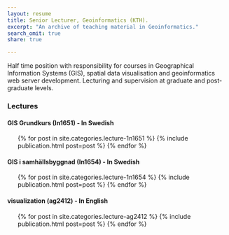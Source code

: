 ```yaml
---
layout: resume
title: Senior Lecturer, Geoinformatics (KTH).
excerpt: "An archive of teaching material in Geoinformatics."
search_omit: true
share: true

---
```

Half time position with responsibility for courses in Geographical Information Systems (GIS), spatial data visualisation and geoinformatics web server development. Lecturing and supervision at graduate and post-graduate levels.

### Lectures

#### GIS Grundkurs (In1651) - In Swedish

<ul class="post-list">
{% for post in site.categories.lecture-1n1651 %}
    {% include publication.html post=post %}
{% endfor %}  
</ul>

#### GIS i samhällsbyggnad (In1654) - In Swedish

<ul class="post-list">
{% for post in site.categories.lecture-1n1654 %}
    {% include publication.html post=post %}
{% endfor %}  
</ul>

#### visualization (ag2412) - In English

<ul class="post-list">
{% for post in site.categories.lecture-ag2412 %}
    {% include publication.html post=post %}
{% endfor %}  
</ul>
